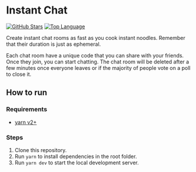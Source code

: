 # Instant Chat

[![GitHub Stars](https://img.shields.io/github/stars/AlexandreHiroyuki/instant-chat?color=yellow)](https://github.com/AlexandreHiroyuki/instant-chat/stargazers)
[![Top Language](https://img.shields.io/github/languages/top/AlexandreHiroyuki/instant-chat)](https://github.com/AlexandreHiroyuki/instant-chat)

Create instant chat rooms as fast as you cook instant noodles. Remember that their duration is just as ephemeral.

Each chat room have a unique code that you can share with your friends. Once they join, you can start chatting.
The chat room will be deleted after a few minutes once everyone leaves or if the majority of people vote on a poll to close it.

## How to run

### Requirements

- [yarn v2+](https://yarnpkg.com/getting-started/install)

### Steps

1. Clone this repository.
2. Run `yarn` to install dependencies in the root folder.
3. Run `yarn dev` to start the local development server.
